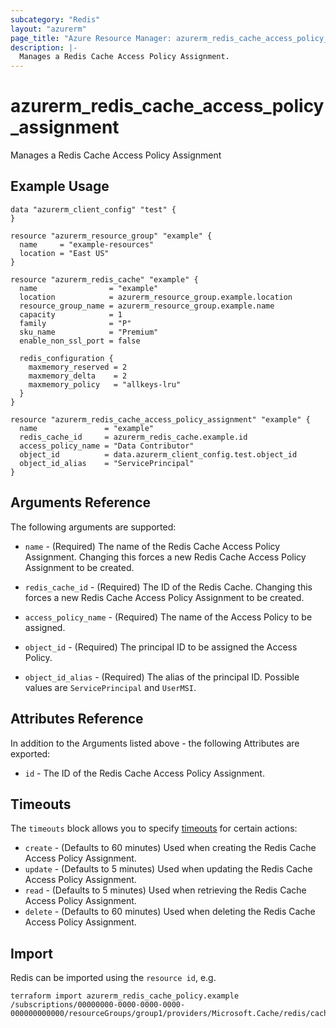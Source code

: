 ```yaml
---
subcategory: "Redis"
layout: "azurerm"
page_title: "Azure Resource Manager: azurerm_redis_cache_access_policy_assignment"
description: |-
  Manages a Redis Cache Access Policy Assignment.
---
```


# azurerm_redis_cache_access_policy_assignment

Manages a Redis Cache Access Policy Assignment

## Example Usage

```hcl
data "azurerm_client_config" "test" {
}

resource "azurerm_resource_group" "example" {
  name     = "example-resources"
  location = "East US"
}

resource "azurerm_redis_cache" "example" {
  name                = "example"
  location            = azurerm_resource_group.example.location
  resource_group_name = azurerm_resource_group.example.name
  capacity            = 1
  family              = "P"
  sku_name            = "Premium"
  enable_non_ssl_port = false

  redis_configuration {
    maxmemory_reserved = 2
    maxmemory_delta    = 2
    maxmemory_policy   = "allkeys-lru"
  }
}

resource "azurerm_redis_cache_access_policy_assignment" "example" {
  name               = "example"
  redis_cache_id     = azurerm_redis_cache.example.id
  access_policy_name = "Data Contributor"
  object_id          = data.azurerm_client_config.test.object_id
  object_id_alias    = "ServicePrincipal"
}
```

## Arguments Reference

The following arguments are supported:

* `name` - (Required) The name of the Redis Cache Access Policy Assignment. Changing this forces a new Redis Cache Access Policy Assignment to be created.

* `redis_cache_id` - (Required) The ID of the Redis Cache. Changing this forces a new Redis Cache Access Policy Assignment to be created.

* `access_policy_name` - (Required) The name of the Access Policy to be assigned.

* `object_id` - (Required) The principal ID to be assigned the Access Policy.

* `object_id_alias` - (Required) The alias of the principal ID. Possible values are `ServicePrincipal` and `UserMSI`.

## Attributes Reference

In addition to the Arguments listed above - the following Attributes are exported:

* `id` - The ID of the Redis Cache Access Policy Assignment.

## Timeouts

The `timeouts` block allows you to specify [timeouts](https://www.terraform.io/language/resources/syntax#operation-timeouts) for certain actions:

* `create` - (Defaults to 60 minutes) Used when creating the Redis Cache Access Policy Assignment.
* `update` - (Defaults to 5 minutes) Used when updating the Redis Cache Access Policy Assignment.
* `read` - (Defaults to 5 minutes) Used when retrieving the Redis Cache Access Policy Assignment.
* `delete` - (Defaults to 60 minutes) Used when deleting the Redis Cache Access Policy Assignment.

## Import

Redis can be imported using the `resource id`, e.g.

```shell
terraform import azurerm_redis_cache_policy.example /subscriptions/00000000-0000-0000-0000-000000000000/resourceGroups/group1/providers/Microsoft.Cache/redis/cache1/accessPolicyAssignments/assignment1
```
